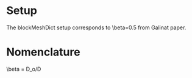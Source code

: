 # Setup

The blockMeshDict setup corresponds to \beta=0.5 from Galinat paper.

# Nomenclature

\beta = D_o/D

